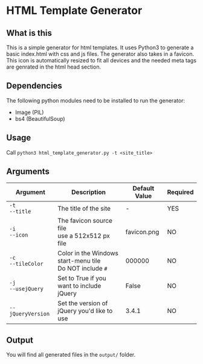 # HTML Template Generator

## What is this
This is a simple generator for html templates. It uses Python3 to generate a basic index.html with css and js files. The generator also takes in a favicon. This icon is automatically resized to fit all devices and the needed meta tags are genrated in the html head section.

## Dependencies
The following python modules need to be installed to run the generator:
- Image (PIL)
- bs4 (BeautifulSoup)

## Usage
Call ```python3 html_template_generator.py -t <site_title>```

## Arguments
| Argument                           | Description                                                    | Default Value | Required |
|------------------------------------|----------------------------------------------------------------|---------------|----------|
| ```-t```<br>```--title```          | The title of the site                                          | -             | YES      |
| ```-i```<br>```--icon```           | The favicon source file<br>use a 512x512 px file               | favicon.png   | NO       |
| ```-c```<br>```--tileColor```      | Color in the Windows start-menu tile<br>Do NOT include ```#``` | 000000        | NO       |
| ```-j```<br>```--usejQuery```      | Set to True if you want to include jQuery                      | False         | NO       |
| ```--jQueryVersion```              | Set the version of jQuery you'd like to use                    | 3.4.1         | NO       |

## Output
You will find all generated files in the ```output/``` folder.